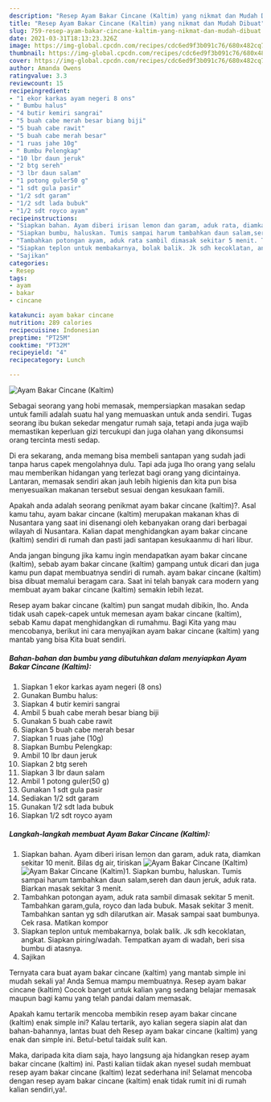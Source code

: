 ```yaml
---
description: "Resep Ayam Bakar Cincane (Kaltim) yang nikmat dan Mudah Dibuat"
title: "Resep Ayam Bakar Cincane (Kaltim) yang nikmat dan Mudah Dibuat"
slug: 759-resep-ayam-bakar-cincane-kaltim-yang-nikmat-dan-mudah-dibuat
date: 2021-03-31T18:13:23.326Z
image: https://img-global.cpcdn.com/recipes/cdc6ed9f3b091c76/680x482cq70/ayam-bakar-cincane-kaltim-foto-resep-utama.jpg
thumbnail: https://img-global.cpcdn.com/recipes/cdc6ed9f3b091c76/680x482cq70/ayam-bakar-cincane-kaltim-foto-resep-utama.jpg
cover: https://img-global.cpcdn.com/recipes/cdc6ed9f3b091c76/680x482cq70/ayam-bakar-cincane-kaltim-foto-resep-utama.jpg
author: Amanda Owens
ratingvalue: 3.3
reviewcount: 15
recipeingredient:
- "1 ekor karkas ayam negeri 8 ons"
- " Bumbu halus"
- "4 butir kemiri sangrai"
- "5 buah cabe merah besar biang biji"
- "5 buah cabe rawit"
- "5 buah cabe merah besar"
- "1 ruas jahe 10g"
- " Bumbu Pelengkap"
- "10 lbr daun jeruk"
- "2 btg sereh"
- "3 lbr daun salam"
- "1 potong guler50 g"
- "1 sdt gula pasir"
- "1/2 sdt garam"
- "1/2 sdt lada bubuk"
- "1/2 sdt royco ayam"
recipeinstructions:
- "Siapkan bahan. Ayam diberi irisan lemon dan garam, aduk rata, diamkan sekitar 10 menit. Bilas dg air, tiriskan"
- "Siapkan bumbu, haluskan. Tumis sampai harum tambahkan daun salam,sereh dan daun jeruk, aduk rata. Biarkan masak sekitar 3 menit."
- "Tambahkan potongan ayam, aduk rata sambil dimasak sekitar 5 menit. Tambahkan garam,gula, royco dan lada bubuk. Masak sekitar 3 menit. Tambahkan santan yg sdh dilarutkan air. Masak sampai saat bumbunya. Cek rasa. Matikan kompor"
- "Siapkan teplon untuk membakarnya, bolak balik. Jk sdh kecoklatan, angkat. Siapkan piring/wadah. Tempatkan ayam di wadah, beri sisa bumbu di atasnya."
- "Sajikan"
categories:
- Resep
tags:
- ayam
- bakar
- cincane

katakunci: ayam bakar cincane 
nutrition: 289 calories
recipecuisine: Indonesian
preptime: "PT25M"
cooktime: "PT32M"
recipeyield: "4"
recipecategory: Lunch

---
```



![Ayam Bakar Cincane (Kaltim)](https://img-global.cpcdn.com/recipes/cdc6ed9f3b091c76/680x482cq70/ayam-bakar-cincane-kaltim-foto-resep-utama.jpg)

Sebagai seorang yang hobi memasak, mempersiapkan masakan sedap untuk famili adalah suatu hal yang memuaskan untuk anda sendiri. Tugas seorang ibu bukan sekedar mengatur rumah saja, tetapi anda juga wajib memastikan keperluan gizi tercukupi dan juga olahan yang dikonsumsi orang tercinta mesti sedap.

Di era  sekarang, anda memang bisa membeli santapan yang sudah jadi tanpa harus capek mengolahnya dulu. Tapi ada juga lho orang yang selalu mau memberikan hidangan yang terlezat bagi orang yang dicintainya. Lantaran, memasak sendiri akan jauh lebih higienis dan kita pun bisa menyesuaikan makanan tersebut sesuai dengan kesukaan famili. 



Apakah anda adalah seorang penikmat ayam bakar cincane (kaltim)?. Asal kamu tahu, ayam bakar cincane (kaltim) merupakan makanan khas di Nusantara yang saat ini disenangi oleh kebanyakan orang dari berbagai wilayah di Nusantara. Kalian dapat menghidangkan ayam bakar cincane (kaltim) sendiri di rumah dan pasti jadi santapan kesukaanmu di hari libur.

Anda jangan bingung jika kamu ingin mendapatkan ayam bakar cincane (kaltim), sebab ayam bakar cincane (kaltim) gampang untuk dicari dan juga kamu pun dapat membuatnya sendiri di rumah. ayam bakar cincane (kaltim) bisa dibuat memalui beragam cara. Saat ini telah banyak cara modern yang membuat ayam bakar cincane (kaltim) semakin lebih lezat.

Resep ayam bakar cincane (kaltim) pun sangat mudah dibikin, lho. Anda tidak usah capek-capek untuk memesan ayam bakar cincane (kaltim), sebab Kamu dapat menghidangkan di rumahmu. Bagi Kita yang mau mencobanya, berikut ini cara menyajikan ayam bakar cincane (kaltim) yang mantab yang bisa Kita buat sendiri.

<!--inarticleads1-->

##### Bahan-bahan dan bumbu yang dibutuhkan dalam menyiapkan Ayam Bakar Cincane (Kaltim):

1. Siapkan 1 ekor karkas ayam negeri (8 ons)
1. Gunakan  Bumbu halus:
1. Siapkan 4 butir kemiri sangrai
1. Ambil 5 buah cabe merah besar biang biji
1. Gunakan 5 buah cabe rawit
1. Siapkan 5 buah cabe merah besar
1. Siapkan 1 ruas jahe (10g)
1. Siapkan  Bumbu Pelengkap:
1. Ambil 10 lbr daun jeruk
1. Siapkan 2 btg sereh
1. Siapkan 3 lbr daun salam
1. Ambil 1 potong guler(50 g)
1. Gunakan 1 sdt gula pasir
1. Sediakan 1/2 sdt garam
1. Gunakan 1/2 sdt lada bubuk
1. Siapkan 1/2 sdt royco ayam




<!--inarticleads2-->

##### Langkah-langkah membuat Ayam Bakar Cincane (Kaltim):

1. Siapkan bahan. Ayam diberi irisan lemon dan garam, aduk rata, diamkan sekitar 10 menit. Bilas dg air, tiriskan
<img src="https://img-global.cpcdn.com/steps/13f73993e2204038/160x128cq70/ayam-bakar-cincane-kaltim-langkah-memasak-1-foto.jpg" alt="Ayam Bakar Cincane (Kaltim)"><img src="https://img-global.cpcdn.com/steps/3e2094451b21fbb9/160x128cq70/ayam-bakar-cincane-kaltim-langkah-memasak-1-foto.jpg" alt="Ayam Bakar Cincane (Kaltim)">1. Siapkan bumbu, haluskan. Tumis sampai harum tambahkan daun salam,sereh dan daun jeruk, aduk rata. Biarkan masak sekitar 3 menit.
1. Tambahkan potongan ayam, aduk rata sambil dimasak sekitar 5 menit. Tambahkan garam,gula, royco dan lada bubuk. Masak sekitar 3 menit. Tambahkan santan yg sdh dilarutkan air. Masak sampai saat bumbunya. Cek rasa. Matikan kompor
1. Siapkan teplon untuk membakarnya, bolak balik. Jk sdh kecoklatan, angkat. Siapkan piring/wadah. Tempatkan ayam di wadah, beri sisa bumbu di atasnya.
1. Sajikan




Ternyata cara buat ayam bakar cincane (kaltim) yang mantab simple ini mudah sekali ya! Anda Semua mampu membuatnya. Resep ayam bakar cincane (kaltim) Cocok banget untuk kalian yang sedang belajar memasak maupun bagi kamu yang telah pandai dalam memasak.

Apakah kamu tertarik mencoba membikin resep ayam bakar cincane (kaltim) enak simple ini? Kalau tertarik, ayo kalian segera siapin alat dan bahan-bahannya, lantas buat deh Resep ayam bakar cincane (kaltim) yang enak dan simple ini. Betul-betul taidak sulit kan. 

Maka, daripada kita diam saja, hayo langsung aja hidangkan resep ayam bakar cincane (kaltim) ini. Pasti kalian tiidak akan nyesel sudah membuat resep ayam bakar cincane (kaltim) lezat sederhana ini! Selamat mencoba dengan resep ayam bakar cincane (kaltim) enak tidak rumit ini di rumah kalian sendiri,ya!.

